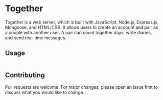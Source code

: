 # Together

Together is a web server, which is built with JavaScript, Node.js, Express.js, Mongoose, and HTML/CSS. It allows users to create an account and pair as a couple with another user. A pair can count together days, write diaries, and send real-time messages.

## Usage

```javascript

```

## Contributing
Pull requests are welcome. For major changes, please open an issue first to discuss what you would like to change.
